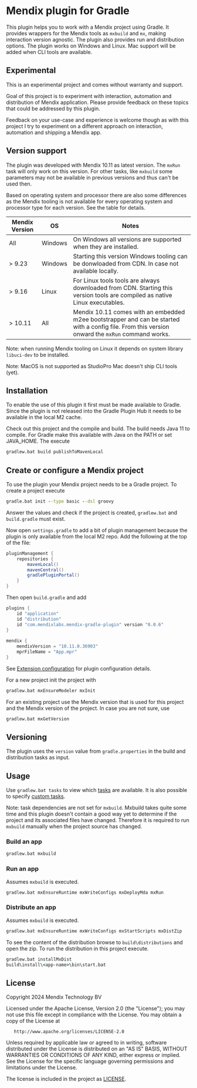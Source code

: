 # Mendix plugin for Gradle

This plugin helps you to work with a Mendix project using Gradle. It provides 
wrappers for the Mendix tools as `mxbuild` and `mx`, making interaction
version agnostic. The plugin also provides run and distribution options. The
plugin works on Windows and Linux. Mac support will be added when CLI tools
are available.

## Experimental

This is an experimental project and comes without warranty and support.

Goal of this project is to experiment with interaction, automation and
distribution of Mendix application. Please provide feedback on these 
topics that could be addressed by this plugin. 

Feedback on your use-case and experience is welcome though as with this 
project I try to experiment on a different approach on interaction, 
automation and shipping a Mendix app.

## Version support

The plugin was developed with Mendix 10.11 as latest version. The `mxRun` 
task will only work  on this version. For other tasks, like `mxbuild` some
parameters may not be available in previous versions and thus can't be used
then.

Based on operating system and processor there are also some differences as
the Mendix tooling is not available for every operating system and processor
type for each version. See the table for details.

| Mendix Version | OS       | Notes                                                                                                                                            | 
|----------------|----------|--------------------------------------------------------------------------------------------------------------------------------------------------|
| All            | Windows  | On Windows all versions are supported when they are installed.                                                                                   |
| \> 9.23        | Windows  | Starting this version Windows tooling can be donwloaded from CDN. In case not available locally.                                                 |
| \> 9.16        | Linux    | For Linux tools tools are always downloaded from CDN. Starting this version tools are compiled as native Linux executables.                      |
| \> 10.11       | All      | Mendix 10.11 comes with an embedded m2ee bootstrapper and can be started with a config file. From this version onward the `mxRun` command works. |

Note: when running Mendix tooling on Linux it depends on system library 
`libuci-dev` to be installed.

Note: MacOS is not supported as StudioPro Mac doesn't ship CLI tools (yet).


## Installation

To enable the use of this plugin it first must be made available to Gradle.
Since the plugin is not released into the Gradle Plugin Hub it needs to be
available in the local M2 cache. 

Check out this project and the compile and build. The build needs Java 11 to
compile. For Gradle make this available with Java on the PATH or set JAVA_HOME.
The execute

```bat
gradlew.bat build publishToMavenLocal
```

## Create or configure a Mendix project

To use the plugin your Mendix project needs to be a Gradle project. To create 
a project execute

```bat
gradle.bat init --type basic --dsl groovy
```

Answer the values and check if the project is created, `gradlew.bat` and 
`build.gradle` must exist. 

Now open `settings.gradle` to add a bit of plugin management because the
plugin is only available from the local M2 repo. Add the following at the top
of the file:

```groovy
pluginManagement {
    repositories {
        mavenLocal()
        mavenCentral()
        gradlePluginPortal()
    }
}
```

Then open `build.gradle` and add 

```groovy
plugins {
    id "application"
    id "distribution"
    id "com.mendixlabs.mendix-gradle-plugin" version "0.0.6"
}
 
mendix {
    mendixVersion = "10.11.0.36903"
    mprFileName = "App.mpr"
}
```

See [Extension configuration](docs/extension.md) for plugin configuration details.

For a new project init the project with

```bat
gradlew.bat mxEnsureModeler mxInit
```

For an existing project use the Mendix version that is used for this project
and the Mendix version of the project. In case you are not sure, use

```bat
gradlew.bat mxGetVersion
```

## Versioning

The plugin uses the `version` value from `gradle.properties` in the build 
and distribution tasks as input.

## Usage

Use `gradlew.bat tasks` to view which [tasks](docs/tasks.md) are available. It 
is also possible to specify [custom tasks](docs/mxcommand.md).

Note: task dependencies are not set for `mxbuild`. Mxbuild takes quite some 
time and this plugin doesn't contain a good way yet to determine if the 
project and its associated files have changed. Therefore it is required to
run `mxbuild` manually when the project source has changed.


### Build an app

```bat
gradlew.bat mxbuild
```

### Run an app

Assumes `mxbuild` is executed.

```bat
gradlew.bat mxEnsureRuntime mxWriteConfigs mxDeployMda mxRun
```

### Distribute an app

Assumes `mxbuild` is executed.

```bat
gradlew.bat mxEnsureRuntime mxWriteConfigs mxStartScripts mxDistZip
```

To see the content of the distribution browse to `build\distributions` and 
open the zip. To run the distribution in this project execute.

```bat
gradlew.bat installMxDist
build\install\<app-name>\bin\start.bat
```

## License

Copyright 2024 Mendix Technology BV

Licensed under the Apache License, Version 2.0 (the "License");
you may not use this file except in compliance with the License.
You may obtain a copy of the License at

       http://www.apache.org/licenses/LICENSE-2.0

Unless required by applicable law or agreed to in writing, software
distributed under the License is distributed on an "AS IS" BASIS,
WITHOUT WARRANTIES OR CONDITIONS OF ANY KIND, either express or implied.
See the License for the specific language governing permissions and
limitations under the License.

The license is included in the project as [LICENSE](LICENSE).  